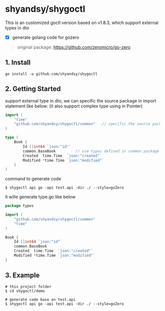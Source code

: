 # shyandsy/shygoctl

This is an customized goctl version based on v1.8.3, which support external types in dto
- [x] generate golang code for gozero

> original package: https://github.com/zeromicro/go-zero 

## 1. Install
```
go install -u github.com/shyandsy/shygoctl
```

## 2. Getting Started

support external type in dto, we can specific the source package in import statement like below:
(it also support complex type using in Pointer)

```go
import (
	"time"
    "github.com/shyandsy/shygoctl/common"   // specific the source package path
)

type (
    Book {
        Id []int64 `json:"id"`
		common.BaseBook         // use types defined in common package
        Created  time.Time  `json:"created"`
        Modified *time.Time `json:"modified"`
    }
)
```

command to generate code
```shell
$ shygoctl api go -api test.api -dir ./ --style=goZero
```

it wille generate type.go like below
```go
package types

import (
	"github.com/shyandsy/shygoctl/common"
	"time"
)

Book {
    Id []int64 `json:"id"`
    common.BaseBook
    Created  time.Time  `json:"created"`
    Modified *time.Time `json:"modified"`
}
```

## 3. Example
```shell
# this project folder
$ cd shygoctl/demo   

# generate code base on test.api   
$ shygoctl api go -api test.api -dir ./ --style=goZero       
```

